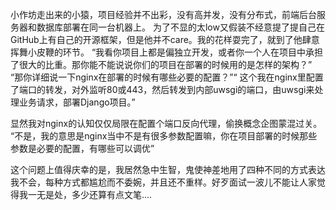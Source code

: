 小作坊走出来的小猿，项目经验并不出彩，没有高并发，没有分布式，前端后台服务器和数据库部署在同一台机器上。
为了不显的太low又假装不经意提了提自己在GitHub上有自己的开源框架，但是他并不care。我的花样耍完了，就到了他肆意挥舞小皮鞭的环节。
“我看你项目上都是偏独立开发，或者你一个人在项目中承担了很大的比重。那你能不能说说你们的项目在部署的时候用的是怎样的架构？”
“那你详细说一下nginx在部署的时候有哪些必要的配置？”“
这个我在nginx里配置了端口的转发，对外监听80或443，然后转发到内部uwsgi的端口，由uwsgi来处理业务请求，部署Django项目。”

显然我对nginx的认知仅仅局限在配置个端口反向代理，偷换概念企图蒙混过关。
“不是，我的意思是nginx当中不是有很多参数配置嘛，你在项目部署的时候那些参数是必要的配置，有哪些可以调优”

这个问题上值得庆幸的是，我居然急中生智，鬼使神差地用了四种不同的方式表达我不会，每种方式都尴尬而不委婉，并且还不重样。好歹面试一波儿不能让人家觉得我一无是处，多少还算有点文笔....